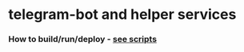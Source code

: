 # telegram-bot and helper services

### How to build/run/deploy - [see scripts](https://github.com/jarqprog/svaboda-telegram-bot-1/tree/master/scripts)
